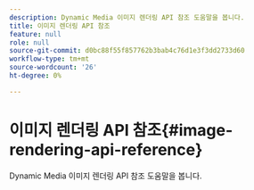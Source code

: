 ```yaml
---
description: Dynamic Media 이미지 렌더링 API 참조 도움말을 봅니다.
title: 이미지 렌더링 API 참조
feature: null
role: null
source-git-commit: d0bc88f55f857762b3bab4c76d1e3f3dd2733d60
workflow-type: tm+mt
source-wordcount: '26'
ht-degree: 0%

---
```



# 이미지 렌더링 API 참조{#image-rendering-api-reference}

Dynamic Media 이미지 렌더링 API 참조 도움말을 봅니다.

